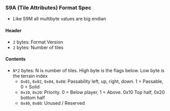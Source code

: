 ### S9A (Tile Attributes) Format Spec
 - Like S9M all multibyte values are big endian

#### Header
 - `2` bytes: Format Version
 - `2` bytes: Number of tiles

#### Contents
 - `N*2` bytes: N is number of tiles. High byte is the flags below. Low byte is the terrain index
   - `0x01`, `0x02`, `0x04`, `0x08`: Passability left, up, right, down. 1 = Passable, 0 = Solid
   - `0x10`, `0x20`: Priority. 0 = Below player, 1 = Above. 0x10 Top half, 0x20 bottom half
   - `0x40`, `0x80`: Unused / Reserved
